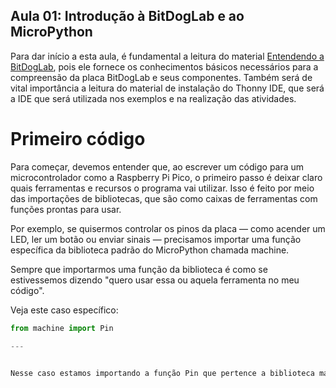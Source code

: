 ## Aula 01: Introdução à BitDogLab e ao MicroPython

Para dar início a esta aula, é fundamental a leitura do material [Entendendo a BitDogLab](https://github.com/JoaoRemondi/BitDogLab_Teaching/blob/main/Material%20de%20apoio/Entendendo%20a%20BitdogLab.md), pois ele fornece os conhecimentos básicos necessários para a compreensão da placa BitDogLab e seus componentes. Também será de vital importância a leitura do material de instalação do Thonny IDE, que será a IDE que será utilizada nos exemplos e na realização das atividades.

# Primeiro código

Para começar, devemos entender que, ao escrever um código para um microcontrolador como a Raspberry Pi Pico, o primeiro passo é deixar claro quais ferramentas e recursos o programa vai utilizar. Isso é feito por meio das importações de bibliotecas, que são como caixas de ferramentas com funções prontas para usar.

Por exemplo, se quisermos controlar os pinos da placa — como acender um LED, ler um botão ou enviar sinais — precisamos importar uma função específica da biblioteca padrão do MicroPython chamada machine.

Sempre que importarmos uma função da biblioteca é como se estivessemos dizendo "quero usar essa ou aquela ferramenta no meu código".

Veja este caso específico:

```python
from machine import Pin

---


Nesse caso estamos importando a função Pin que pertence a biblioteca machine. Essa função permitirá com possamos configurar os pinos da Raspberry como saídas ou entradas.

